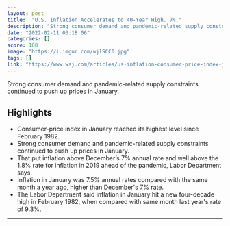 ```yaml
---
layout: post
title:  "U.S. Inflation Accelerates to 40-Year High. 7%."
description: "Strong consumer demand and pandemic-related supply constraints continued to push up prices in January."
date: "2022-02-11 03:18:06"
categories: []
score: 188
image: "https://i.imgur.com/wjlSCC0.jpg"
tags: []
link: "https://www.wsj.com/articles/us-inflation-consumer-price-index-january-2022-11644452274"
---
```


Strong consumer demand and pandemic-related supply constraints continued to push up prices in January.

## Highlights

- Consumer-price index in January reached its highest level since February 1982.
- Strong consumer demand and pandemic-related supply constraints continued to push up prices in January.
- That put inflation above December’s 7% annual rate and well above the 1.8% rate for inflation in 2019 ahead of the pandemic, Labor Department says.
- Inflation in January was 7.5% annual rates compared with the same month a year ago, higher than December's 7% rate.
- The Labor Department said inflation in January hit a new four-decade high in February 1982, when compared with same month last year's rate of 9.3%.

---
